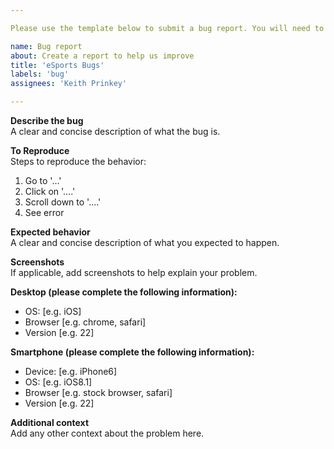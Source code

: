 ```yaml
---

Please use the template below to submit a bug report. You will need to remove the placeholder data and enter your own

name: Bug report
about: Create a report to help us improve
title: 'eSports Bugs'
labels: 'bug'
assignees: 'Keith Prinkey'

---
```


**Describe the bug**<br>
A clear and concise description of what the bug is.

**To Reproduce**<br>
Steps to reproduce the behavior:
1. Go to '...'
2. Click on '....'
3. Scroll down to '....'
4. See error

**Expected behavior**<br>
A clear and concise description of what you expected to happen.

**Screenshots**<br>
If applicable, add screenshots to help explain your problem.

**Desktop (please complete the following information):** <br>
 - OS: [e.g. iOS]
 - Browser [e.g. chrome, safari]
 - Version [e.g. 22]

**Smartphone (please complete the following information):** <br>
 - Device: [e.g. iPhone6]
 - OS: [e.g. iOS8.1]
 - Browser [e.g. stock browser, safari]
 - Version [e.g. 22]

**Additional context**<br>
Add any other context about the problem here.
